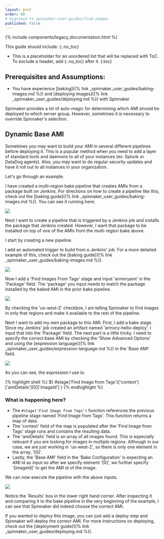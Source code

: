 ```yaml
---
layout: post
order: 60
# migrated to spinnaker-user-guides/find-images
published: false
---
```


{% include components/legacy_documentation.html %}

This guide should include:
{:.no_toc}
* This is a placeholder for an unordered list that will be replaced with ToC. To exclude a header, add {:.no_toc} after it.
{:toc}

## Prerequisites and Assumptions:

- You have experience [baking]({% link _spinnaker_user_guides/baking-images.md %}) and [deploying images]({% link _spinnaker_user_guides/deploying.md %}) with Spinnaker



Spinnaker provides a lot of auto-magic for determining which AMI should be deployed to which server group. However, sometimes it is necessary to override Spinnaker's selection.

## Dynamic Base AMI

Sometimes you may want to build your AMI in several different pipelines before deploying it. This is a popular method when you need to add a layer of standard tools and daemons to all of your instances (ex: Splunk or DataDog agents). Also, you may want to do regular security updates and have it roll out to all instances in your organization.

Let's go through an example.


I have created a multi-region bake pipeline that creates AMIs from a package built on Jenkins. For directions on how to create a pipeline like this, check out the [baking guide]({% link _spinnaker_user_guides/baking-images.md %}). You can see it running here:

![](https://d1ax1i5f2y3x71.cloudfront.net/items/211e0R3W2O301C0T1c30/Image%202017-04-04%20at%2011.01.25%20AM.png)


Next I want to create a pipeline that is triggered by a Jenkins job and installs the package that Jenkins created. However, I want that package to be installed on top of one of the AMIs from the multi-region bake above.


I start by creating a new pipeline.


I add an automated trigger to build from a Jenkins' job. For a more detailed example of this, check out the [baking guide]({% link _spinnaker_user_guides/baking-images.md %}).

![](https://d1ax1i5f2y3x71.cloudfront.net/items/1g1Y3H3A3c2D1q3h0O2d/Image%202017-04-04%20at%202.47.40%20PM.png)


Now I add a 'Find Images From Tags' stage and input 'armoryami' in the 'Package' field. The 'package' you input needs to match the package installed by the baked AMI in the prior bake pipeline.

![](https://d1ax1i5f2y3x71.cloudfront.net/items/230X2J3e303n2K3L1E01/Image%202017-04-04%20at%202.40.14%20PM.png)

By checking the 'us-west-2' checkbox, I am telling Spinnaker to find images in only that regions and make it available to the rest of the pipeline.


Next I want to add my own package to this AMI. First, I add a bake stage. Since my Jenkins' job created an artifact named 'armory-hello-deploy', I input that into the 'Package' field. The next part is a little tricky. I need to specify the correct base AMI by checking the 'Show Advanced Options' and using the [expression language]({% link _spinnaker_user_guides/expression-language.md %}) in the 'Base AMI' field. 


![](https://d1ax1i5f2y3x71.cloudfront.net/items/1K1R053I1U231a472j3N/Image%202017-04-04%20at%203.03.22%20PM.png)

As you can see, the expression I use is:

{% highlight shell %}
${ #stage('Find Image from Tags')['context']['amiDetails'][0]['imageId'] }
{% endhighlight %}

### What is happening here? 

- The `#stage('Find Image from Tags')` function references the previous pipeline stage named 'Find Image from Tags'. This function returns a map of data. 
- The 'context' field of the map is populated after the 'Find Image from Tags' stage runs and contains the resulting data. 
- The 'amiDetails' field is an array of all images found. This is especially relevant if you are looking for images in multiple regions. Although in our case, we are just working in 'us-west-2', so there is only one element in the array, '[0]'. 
- Lastly, the 'Base AMI' field in the 'Bake Configuration' is expecting an AMI id as input so after we specify element '[0]', we further specify '[imageId]' to get the AMI id of the image.


We can now execute the pipeline with the above inputs. 

![](https://d1ax1i5f2y3x71.cloudfront.net/items/211N2V3p2y2C1e2j410z/Image%202017-04-04%20at%203.22.17%20PM.png)

Notice the 'Results' box in the lower right hand corner. After inspecting it and comparing it to the bake pipeline in the very beginning of the example, I can see that Spinnaker did indeed choose the correct AMI.

If you wanted to deploy this image, you can just add a deploy step and Spinnaker will deploy the correct AMI. For more instructions on deploying, check out the [deployment guide]({% link _spinnaker_user_guides/deploying.md %}).
